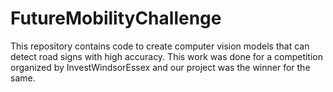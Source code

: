 # FutureMobilityChallenge
This repository contains code to create computer vision models that can detect road signs with high accuracy. This work was done for a competition organized by InvestWindsorEssex and our project was the winner for the same.

